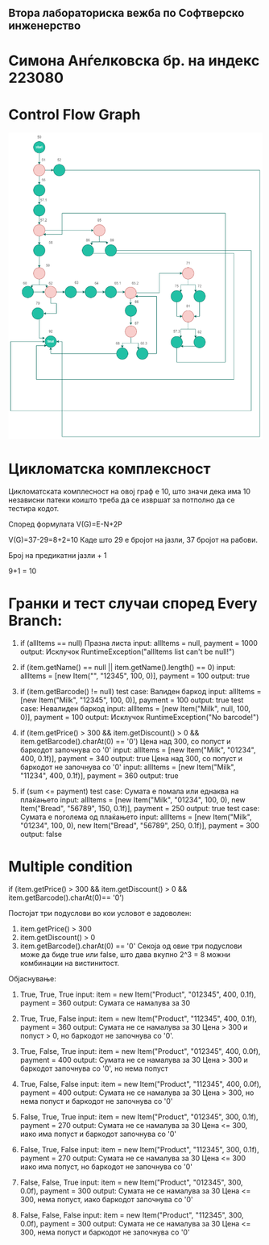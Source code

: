 ## Втора лабораториска вежба по Софтверско инженерство
# Симона Анѓелковска бр. на индекс 223080

# Control Flow Graph

![Alt text](https://github.com/AnSimona/SI_2024_lab2_223080/blob/master/final_diagram.png?raw=true)

# Цикломатска комплексност

Цикломатската комплесност на овој граф е 10, што значи дека има 10 независни патеки коишто треба да се извршат за потполно да се тестира кодот. 

Според формулата V(G)=E-N+2P

V(G)=37-29=8+2=10 Каде што 29 е бројот на јазли, 37 бројот на рабови.

Број на предикатни јазли + 1 

9+1 = 10

# Гранки и тест случаи според Every Branch:

1. if (allItems == null)
Празна листа
input: allItems = null, payment = 1000
output: Исклучок RuntimeException("allItems list can't be null!")

2. if (item.getName() == null || item.getName().length() == 0)
input: allItems = [new Item("", "12345", 100, 0)], payment = 100
output: true

3. if (item.getBarcode() != null)
test case: Валиден баркод
input: allItems = [new Item("Milk", "12345", 100, 0)], payment = 100
output: true
test case: Невалиден баркод
input: allItems = [new Item("Milk", null, 100, 0)], payment = 100
output: Исклучок RuntimeException("No barcode!")

4. if (item.getPrice() > 300 && item.getDiscount() > 0 && item.getBarcode().charAt(0) == '0')
Цена над 300, со попуст и баркодот започнува со '0'
input: allItems = [new Item("Milk", "01234", 400, 0.1f)], payment = 340
output: true
Цена над 300, со попуст и баркодот не започнува со '0'
input: allItems = [new Item("Milk", "11234", 400, 0.1f)], payment = 360
output: true

5. if (sum <= payment)
test case: Сумата е помала или еднаква на плаќањето
input: allItems = [new Item("Milk", "01234", 100, 0), new Item("Bread", "56789", 150, 0.1f)], payment = 250
output: true
test case: Сумата е поголема од плаќањето
input: allItems = [new Item("Milk", "01234", 100, 0), new Item("Bread", "56789", 250, 0.1f)], payment = 300
output: false

# Multiple condition
if (item.getPrice() > 300 && item.getDiscount() > 0 && item.getBarcode().charAt(0)== '0')

Постојат три подуслови во кои условот е задоволен:
1. item.getPrice() > 300
2. item.getDiscount() > 0
3. item.getBarcode().charAt(0) == '0'
Секоја од овие три подуслови може да биде true или false, што дава вкупно 2^3 = 8 можни комбинации на вистинитост.

Објаснување: 

1. True, True, True
input: item = new Item("Product", "012345", 400, 0.1f), payment = 360
output: Сумата се намалува за 30

2. True, True, False
input: item = new Item("Product", "112345", 400, 0.1f), payment = 360
output: Сумата не се намалува за 30
Цена > 300 и попуст > 0, но баркодот не започнува со '0'.

3. True, False, True
input: item = new Item("Product", "012345", 400, 0.0f), payment = 400
output: Сумата не се намалува за 30
Цена > 300 и баркодот започнува со '0', но нема попуст

4. True, False, False
input: item = new Item("Product", "112345", 400, 0.0f), payment = 400
output: Сумата не се намалува за 30
Цена > 300, но нема попуст и баркодот не започнува со '0'

5. False, True, True
input: item = new Item("Product", "012345", 300, 0.1f), payment = 270
output: Сумата не се намалува за 30
Цена <= 300, иако има попуст и баркодот започнува со '0'

6. False, True, False
input: item = new Item("Product", "112345", 300, 0.1f), payment = 270
output: Сумата не се намалува за 30
Цена <= 300 иако има попуст, но баркодот не започнува со '0'

7. False, False, True
input: item = new Item("Product", "012345", 300, 0.0f), payment = 300
output: Сумата не се намалува за 30
Цена <= 300, нема попуст, иако баркодот започнува со '0'

8. False, False, False
input: item = new Item("Product", "112345", 300, 0.0f), payment = 300
output: Сумата не се намалува за 30
Цена <= 300, нема попуст и баркодот не започнува со '0'


